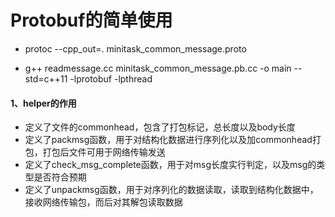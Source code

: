 # Protobuf的简单使用

- protoc --cpp_out=.  minitask_common_message.proto

- g++ readmessage.cc minitask_common_message.pb.cc -o main --std=c++11 -lprotobuf -lpthread

#### 1、helper的作用

- 定义了文件的commonhead，包含了打包标记，总长度以及body长度
- 定义了packmsg函数，用于对结构化数据进行序列化以及加commonhead打包，打包后文件可用于网络传输发送
- 定义了check_msg_complete函数，用于对msg长度实行判定，以及msg的类型是否符合预期
- 定义了unpackmsg函数，用于对序列化的数据读取，读取到结构化数据中，接收网络传输包，而后对其解包读取数据



